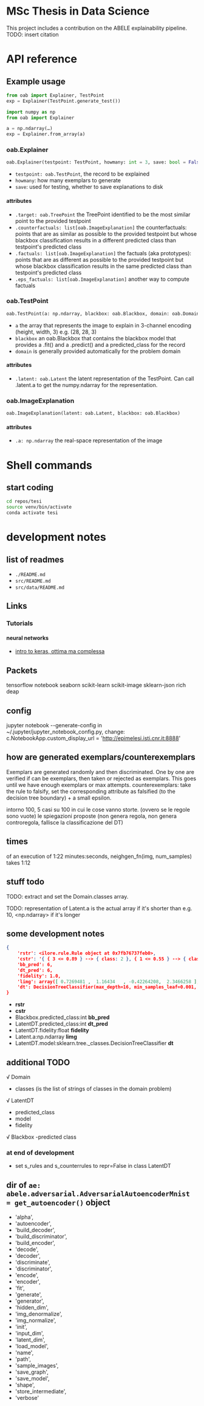 # MSc Thesis in Data Science

This project includes a contribution on the ABELE explainability pipeline. TODO: insert citation

# API reference

## Example usage

```py
from oab import Explainer, TestPoint
exp = Explainer(TestPoint.generate_test())
```

```py
import numpy as np
from oab import Explainer

a = np.ndarray(…)
exp = Explainer.from_array(a)
```

### oab.Explainer

```py
oab.Explainer(testpoint: TestPoint, howmany: int = 3, save: bool = False)
```

- `testpoint: oab.TestPoint`, the record to be explained
- `howmany`: how many exemplars to generate
- `save`: used for testing, whether to save explanations to disk

#### attributes

- `.target: oab.TreePoint` the TreePoint identified to be the most similar point to the provided testpoint
- `.counterfactuals: list[oab.ImageExplanation]` the counterfactuals: points that are as similar as possible to the provided testpoint but whose blackbox classification results in a different predicted class than testpoint's predicted class
- `.factuals: list[oab.ImageExplanation]` the factuals (aka prototypes): points that are as different as possible to the provided testpoint but whose blackbox classification results in the same predicted class than testpoint's predicted class
- `.eps_factuals: list[oab.ImageExplanation]` another way to compute factuals

### oab.TestPoint

```py
oab.TestPoint(a: np.ndarray, blackbox: oab.Blackbox, domain: oab.Domain)
```

- `a` the array that represents the image to explain in 3-channel encoding (height, width, 3) e.g. (28, 28, 3)
- `blackbox` an oab.Blackbox that contains the blackbox model that provides a .fit() and a .predict() and a predicted_class for the record
- `domain` is generally provided automatically for the problem domain

#### attributes

- `.latent: oab.Latent` the latent representation of the TestPoint. Can call .latent.a to get the numpy.ndarray for the representation.

### oab.ImageExplanation

```py
oab.ImageExplanation(latent: oab.Latent, blackbox: oab.Blackbox)
```

#### attributes

- `.a: np.ndarray` the real-space representation of the image

# Shell commands

## start coding

```bash
cd repos/tesi
source venv/bin/activate
conda activate tesi
```

# development notes

## list of readmes

- `./README.md`
- `src/README.md`
- `src/data/README.md`

## Links

### Tutorials

#### neural networks

- [intro to keras, ottima ma complessa](https://keras.io/getting_started/intro_to_keras_for_researchers/)

## Packets

tensorflow
notebook
seaborn
scikit-learn
scikit-image
sklearn-json
rich
deap

## config

jupyter notebook --generate-config
in ~/.jupyter/jupyter_notebook_config.py, change:
    c.NotebookApp.custom_display_url = '<http://epimelesi.isti.cnr.it:8888>'

## how are generated exemplars/counterexemplars

Exemplars are generated randomly and then discriminated. One by one are verified if can be exemplars, then taken or rejected as exemplars. This goes until we have enough exemplars or max attempts.
counterexemplars: take the rule to falsify, set the corresponding attribute as falsified (to the decision tree boundary) + a small epsilon.

intorno 100, 5 casi su 100 in cui le cose vanno storte. (ovvero se le regole sono vuote)
le spiegazioni proposte (non genera regola, non genera controregola, fallisce la classificazione del DT)

## times

of an execution of 1:22 minutes:seconds, neighgen_fn(img, num_samples) takes 1:12

## stuff todo

TODO: extract and set the Domain.classes array.

TODO: representation of Latent.a is the actual array if it's shorter than e.g. 10, <np.ndarray> if it's longer

## some development notes

```json
{
    'rstr': <ilore.rule.Rule object at 0x7fb76737feb0>,
    'cstr': '{ { 3 <= 0.89 } --> { class: 2 }, { 1 <= 0.55 } --> { class: 4 }, { 3 <= -0.45 } --> { class: 0 }, { 1 <= -0.62 } --> { class: 4 } }',
    'bb_pred': 6,
    'dt_pred': 6,
    'fidelity': 1.0,
    'limg': array([ 0.7269481 ,  1.16434   , -0.42264208,  2.3466258 ], dtype=float32),
    'dt': DecisionTreeClassifier(max_depth=16, min_samples_leaf=0.001, min_samples_split=0.002)
}
```

- **rstr**
- **cstr**
- Blackbox.predicted_class:int **bb_pred**
- LatentDT.predicted_class:int **dt_pred**
- LatentDT.fidelity:float **fidelity**
- Latent.a:np.ndarray  **limg**
- LatentDT.model:sklearn.tree._classes.DecisionTreeClassifier **dt**

## additional TODO

√ Domain

- classes (is the list of strings of classes in the domain problem)

√ LatentDT

- predicted_class
- model
- fidelity

√ Blackbox
-predicted class

### at end of development

- set s_rules and s_counterrules to repr=False in class LatentDT

## dir of `ae: abele.adversarial.AdversarialAutoencoderMnist = get_autoencoder()` object

- 'alpha',
- 'autoencoder',
- 'build_decoder',
- 'build_discriminator',
- 'build_encoder',
- 'decode',
- 'decoder',
- 'discriminate',
- 'discriminator',
- 'encode',
- 'encoder',
- 'fit',
- 'generate',
- 'generator',
- 'hidden_dim',
- 'img_denormalize',
- 'img_normalize',
- 'init',
- 'input_dim',
- 'latent_dim',
- 'load_model',
- 'name',
- 'path',
- 'sample_images',
- 'save_graph',
- 'save_model',
- 'shape',
- 'store_intermediate',
- 'verbose'
